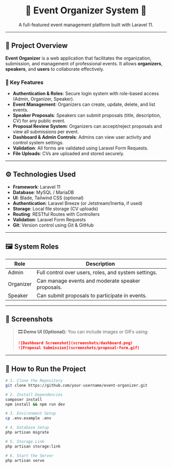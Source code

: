 

<h1 align="center">🎉 Event Organizer System 🎤</h1>

<p align="center">A full-featured event management platform built with Laravel 11.</p>

---

## 🧠 Project Overview

**Event Organizer** is a web application that facilitates the organization, submission, and management of professional events. It allows **organizers**, **speakers**, and **users** to collaborate effectively.

### 🔑 Key Features

- **Authentication & Roles**: Secure login system with role-based access (Admin, Organizer, Speaker).
- **Event Management**: Organizers can create, update, delete, and list events.
- **Speaker Proposals**: Speakers can submit proposals (title, description, CV) for any public event.
- **Proposal Review System**: Organizers can accept/reject proposals and view all submissions per event.
- **Dashboard & Admin Controls**: Admins can view user activity and control system settings.
- **Validation**: All forms are validated using Laravel Form Requests.
- **File Uploads**: CVs are uploaded and stored securely.

---

## ⚙️ Technologies Used

- **Framework**: Laravel 11
- **Database**: MySQL / MariaDB
- **UI**: Blade, Tailwind CSS (optional)
- **Authentication**: Laravel Breeze (or Jetstream/Inertia, if used)
- **Storage**: Local file storage (CV uploads)
- **Routing**: RESTful Routes with Controllers
- **Validation**: Laravel Form Requests
- **Git**: Version control using Git & GitHub

---

## 🖼️ System Roles

| Role       | Description                                          |
|------------|------------------------------------------------------|
| Admin      | Full control over users, roles, and system settings. |
| Organizer  | Can manage events and moderate speaker proposals.    |
| Speaker    | Can submit proposals to participate in events.       |

---

## 📸 Screenshots

> **🎞️ Demo UI (Optional):**
> You can include images or GIFs using:
>
> ```md
> ![Dashboard Screenshot](screenshots/dashboard.png)
> ![Proposal Submission](screenshots/proposal-form.gif)
> ```

---

## 🚀 How to Run the Project

```bash
# 1. Clone the Repository
git clone https://github.com/your-username/event-organizer.git

# 2. Install Dependencies
composer install
npm install && npm run dev

# 3. Environment Setup
cp .env.example .env

# 4. Database Setup
php artisan migrate 

# 5. Storage Link
php artisan storage:link

# 6. Start the Server
php artisan serve
